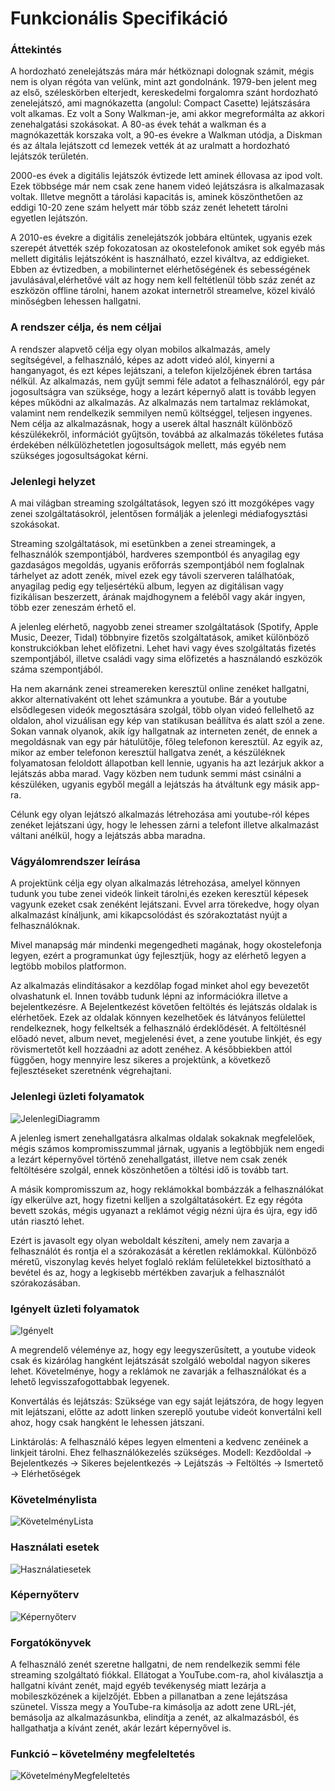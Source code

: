 # Funkcionális Specifikáció


### Áttekintés

A hordozható zenelejátszás mára már hétköznapi dolognak számit, mégis nem is olyan régóta van velünk, mint azt gondolnánk. 1979-ben jelent meg az első, széleskörben elterjedt, kereskedelmi forgalomra szánt hordozható zenelejátszó, ami magnókazetta (angolul: Compact Casette) lejátszására volt alkamas. Ez volt a Sony Walkman-je, ami akkor megreformálta az akkori zenehalgatási szokásokat. A 80-as évek tehát a walkman és a magnókazetták korszaka volt, a 90-es évekre a Walkman utódja, a Diskman és az általa lejátszott cd lemezek vették át az uralmatt a hordozható lejátszók területén. 

2000-es évek a digitális lejátszók évtizede lett aminek éllovasa az ipod volt. Ezek többsége már nem csak zene hanem videó lejátszásra is alkalmazasak voltak. Illetve megnőtt a tárolási kapacitás is, aminek köszönthetően az eddigi 10-20 zene szám helyett már több száz zenét lehetett tárolni egyetlen lejátszón.

A 2010-es évekre a digitális zenelejátszók jobbára eltüntek, ugyanis ezek szerepét átvették szép fokozatosan az okostelefonok amiket sok egyéb más mellett digitális lejátszóként is használható, ezzel kiváltva, az eddigieket. Ebben az évtizedben, a mobilinternet elérhetőségének és sebességének javulásával,elérhetővé vált az hogy nem kell feltétlenül több száz zenét az eszközön offline tárolni, hanem azokat internetről streamelve, közel kiváló minőségben lehessen hallgatni.

### A rendszer célja, és nem céljai
A rendszer alapvető célja egy olyan mobilos alkalmazás, amely segítségével, a felhasználó, képes az adott videó alól, kinyerni a hanganyagot, és ezt képes lejátszani, a telefon kijelzőjének ébren tartása nélkül. 
Az alkalmazás, nem gyűjt semmi féle adatot a felhasználóról, egy pár jogosultságra van szüksége, hogy a lezárt képernyő alatt is tovább legyen képes működni az alkalmazás. Az alkalmazás nem tartalmaz reklámokat, valamint nem rendelkezik semmilyen nemű költséggel, teljesen ingyenes. 
Nem célja az alkalmazásnak, hogy a userek által használt különböző készülékekről, információt gyűjtsön, továbbá az alkalmazás tökéletes futása érdekében nélkülözhetetlen jogosultságok mellett, más egyéb nem szükséges jogosultságokat kérni.


### Jelenlegi helyzet

A mai világban streaming szolgáltatások, legyen szó itt mozgóképes vagy zenei szolgáltatásokról, jelentősen formálják a jelenlegi médiafogysztási szokásokat.

Streaming szolgáltatások, mi esetünkben a zenei streamingek, a felhasználók szempontjából, hardveres szempontból és anyagilag egy gazdaságos megoldás, ugyanis erőforrás szempontjából nem foglalnak tárhelyet az adott zenék, mivel ezek egy távoli szerveren találhatóak, anyagilag pedig egy teljesértékü album, legyen az digitálisan vagy fizikálisan beszerzett, árának majdhogynem a feléből vagy akár ingyen, több ezer zeneszám érhető el. 

A jelenleg elérhető, nagyobb zenei streamer szolgáltatások  (Spotify, Apple Music, Deezer, Tidal) többnyire fizetős szolgáltatások, amiket különböző konstrukciókban lehet előfizetni. Lehet havi vagy éves szolgáltatás fizetés szempontjából, illetve családi vagy sima előfizetés a használandó eszközök száma szempontjából. 

Ha nem akarnánk zenei streamereken keresztül online zenéket hallgatni, akkor alternatívaként ott lehet számunkra a youtube. Bár a youtube elsődlegesen videók megosztására szolgál, több olyan videó fellelhető az oldalon, ahol vizuálisan egy kép van statikusan beállítva és alatt szól a zene. Sokan vannak olyanok, akik így hallgatnak az interneten zenét, de ennek a megoldásnak van egy pár hátulütője, főleg telefonon keresztül. Az egyik az, mikor az ember telefonon keresztül hallgatva zenét, a készüléknek folyamatosan feloldott állapotban kell lennie, ugyanis ha azt lezárjuk akkor a lejátszás abba marad. Vagy közben nem tudunk semmi mást csinálni a készüléken, ugyanis egyből megáll a lejátszás ha átváltunk egy másik app-ra.

Célunk egy olyan lejátszó alkalmazás létrehozása ami youtube-ról képes zenéket lejátszani úgy, hogy le lehessen zárni a telefont illetve alkalmazást váltani anélkül, hogy a lejátszás abba maradna.

### Vágyálomrendszer leírása

A projektünk célja egy olyan alkalmazás létrehozása, amelyel könnyen tudunk you tube zenei videók linkeit tárolni,és ezeken keresztül képesek vagyunk ezeket csak zenéként lejátszani. Evvel arra törekedve, hogy olyan alkalmazást kínáljunk, ami kikapcsolódást és szórakoztatást nyújt a felhasználóknak.

Mivel manapság már mindenki megengedheti magának, hogy okostelefonja legyen, ezért a programunkat úgy fejlesztjük, hogy az elérhető legyen a legtöbb mobilos platformon.

Az alkalmazás elindításakor a kezdőlap fogad minket ahol egy bevezetőt olvashatunk el. Innen tovább tudunk lépni az információkra illetve a bejelentkezésre. A Bejelentkezést követően feltöltés és lejátszás oldalak is elérhetőek. Ezek az oldalak könnyen kezelhetőek és látványos felülettel rendelkeznek, hogy felkeltsék a felhasználó érdeklődését. A feltöltésnél előadó nevet, album nevet, megjelenési évet, a zene youtube linkjét, és egy rövismertetőt kell hozzáadni az adott zenéhez.
A későbbiekben attól függően, hogy mennyire lesz sikeres a projektünk, a következő fejlesztéseket szeretnénk végrehajtani.

### Jelenlegi üzleti folyamatok

![JelenlegiDiagramm](/Pictures/JelenlegiDiagramm.png)

A jelenleg ismert zenehallgatásra alkalmas oldalak sokaknak megfelelőek, mégis számos kompromisszummal járnak, ugyanis a legtöbbjük nem engedi a lezárt képernyővel történő zenehallgatást, illetve nem csak zenék feltöltésére szolgál, ennek köszönhetően a töltési idő is tovább tart.

A másik kompromisszum az, hogy reklámokkal bombázzák a felhasználókat így elkerülve azt, hogy fizetni kelljen a szolgáltatásokért. Ez egy régóta bevett szokás, mégis ugyanazt a reklámot végig nézni újra és újra, egy idő után riasztó lehet. 

Ezért is javasolt egy olyan weboldalt készíteni, amely nem zavarja a felhasználót és rontja el a szórakozását a kéretlen reklámokkal.
Különböző méretű, viszonylag kevés helyet foglaló reklám felületekkel biztosítható a bevétel és az, hogy a legkisebb mértékben zavarjuk a felhasználót szórakozásában.

### Igényelt üzleti folyamatok

![Igényelt](/Pictures/IgenyeltDiagramm.png)

A megrendelő véleménye az, hogy egy leegyszerűsített, a youtube videok csak és kizárólag hangként lejátszását szolgáló weboldal nagyon sikeres lehet. Követelménye, hogy a reklámok ne zavarják a felhasználókat és a lehető legvisszafogottabbak legyenek.

Konvertálás és lejátszás: Szüksége van egy saját lejátszóra, de hogy legyen mit lejátszani, előtte az adott linken szereplő youtube videót konvertálni kell ahoz, hogy csak hangként le lehessen játszani.

Linktárolás: A felhasználó képes legyen elmenteni a kedvenc zenéinek a linkjeit tárolni. Ehez felhasználókezelés szükséges.
Modell: Kezdőoldal -> Bejelentkezés -> Sikeres bejelentkezés -> Lejátszás -> Feltöltés -> Ismertető -> Elérhetőségek

### Követelménylista

![KövetelményLista](/Pictures/kovetelmenylista.png)

### Használati esetek

![Használatiesetek](/Pictures/Use&#32;cases.png)

### Képernyőterv

![Képernyőterv](/Pictures/screen.png)

### Forgatókönyvek

A felhasználó zenét szeretne hallgatni, de nem rendelkezik semmi féle streaming szolgáltató fiókkal. 
Ellátogat a YouTube.com-ra, ahol kiválasztja a hallgatni kívánt zenét, majd egyéb tevékenység miatt lezárja a mobileszközének a kijelzőjét. Ebben a pillanatban a zene lejátszása szünetel. 
Vissza megy a YouTube-ra kimásolja az adott zene URL-jét, bemásolja az alkalmazásunkba, elindítja a zenét, az alkalmazásból, és hallgathatja a kívánt zenét, akár lezárt képernyővel is.

### Funkció – követelmény megfeleltetés

![KövetelményMegfeleltetés](/Pictures/kovetelmenylista.png)